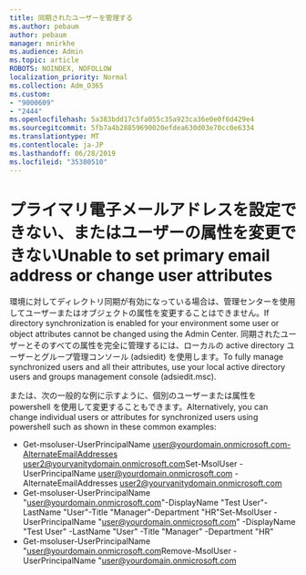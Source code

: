 ```yaml
---
title: 同期されたユーザーを管理する
ms.author: pebaum
author: pebaum
manager: mnirkhe
ms.audience: Admin
ms.topic: article
ROBOTS: NOINDEX, NOFOLLOW
localization_priority: Normal
ms.collection: Adm_O365
ms.custom:
- "9000609"
- "2444"
ms.openlocfilehash: 5a383bdd17c5fa055c35a923ca36e0e0f6d429e4
ms.sourcegitcommit: 5fb7a4b28859690020efdea630d03e70cc0e6334
ms.translationtype: MT
ms.contentlocale: ja-JP
ms.lasthandoff: 06/28/2019
ms.locfileid: "35380510"
---
```

# <a name="unable-to-set-primary-email-address-or-change-user-attributes"></a><span data-ttu-id="830cd-102">プライマリ電子メールアドレスを設定できない、またはユーザーの属性を変更できない</span><span class="sxs-lookup"><span data-stu-id="830cd-102">Unable to set primary email address or change user attributes</span></span>

<span data-ttu-id="830cd-103">環境に対してディレクトリ同期が有効になっている場合は、管理センターを使用してユーザーまたはオブジェクトの属性を変更することはできません。</span><span class="sxs-lookup"><span data-stu-id="830cd-103">If directory synchronization is enabled for your environment some user or object attributes cannot be changed using the Admin Center.</span></span>
<span data-ttu-id="830cd-104">同期されたユーザーとそのすべての属性を完全に管理するには、ローカルの active directory ユーザーとグループ管理コンソール (adsiedit) を使用します。</span><span class="sxs-lookup"><span data-stu-id="830cd-104">To fully manage synchronized users and all their attributes, use your local active directory users and groups management console (adsiedit.msc).</span></span>  

<span data-ttu-id="830cd-105">または、次の一般的な例に示すように、個別のユーザーまたは属性を powershell を使用して変更することもできます。</span><span class="sxs-lookup"><span data-stu-id="830cd-105">Alternatively, you can change individual users or attributes for synchronized users using powershell such as shown in these common examples:</span></span> 
- <span data-ttu-id="830cd-106">Get-msoluser-UserPrincipalName user@yourdomain.onmicrosoft.com-AlternateEmailAddresses user2@yourvanitydomain.onmicrosoft.com</span><span class="sxs-lookup"><span data-stu-id="830cd-106">Set-MsolUser -UserPrincipalName user@yourdomain.onmicrosoft.com -AlternateEmailAddresses user2@yourvanitydomain.onmicrosoft.com</span></span>
- <span data-ttu-id="830cd-107">Get-msoluser-UserPrincipalName "user@yourdomain.onmicrosoft.com"-DisplayName "Test User"-LastName "User"-Title "Manager"-Department "HR"</span><span class="sxs-lookup"><span data-stu-id="830cd-107">Set-MsolUser -UserPrincipalName "user@yourdomain.onmicrosoft.com" -DisplayName "Test User" -LastName "User" -Title "Manager" -Department "HR"</span></span>
- <span data-ttu-id="830cd-108">Get-msoluser-UserPrincipalName "user@yourdomain.onmicrosoft.com</span><span class="sxs-lookup"><span data-stu-id="830cd-108">Remove-MsolUser -UserPrincipalName "user@yourdomain.onmicrosoft.com</span></span>